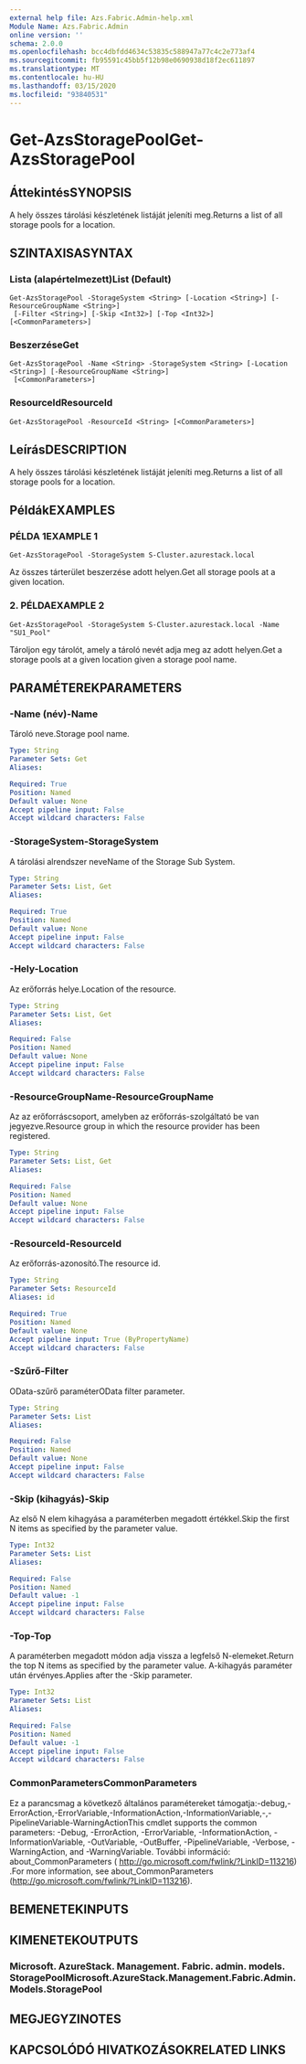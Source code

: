 ```yaml
---
external help file: Azs.Fabric.Admin-help.xml
Module Name: Azs.Fabric.Admin
online version: ''
schema: 2.0.0
ms.openlocfilehash: bcc4dbfdd4634c53835c588947a77c4c2e773af4
ms.sourcegitcommit: fb95591c45bb5f12b98e0690938d18f2ec611897
ms.translationtype: MT
ms.contentlocale: hu-HU
ms.lasthandoff: 03/15/2020
ms.locfileid: "93840531"
---
```

# <span data-ttu-id="561b8-101">Get-AzsStoragePool</span><span class="sxs-lookup"><span data-stu-id="561b8-101">Get-AzsStoragePool</span></span>

## <span data-ttu-id="561b8-102">Áttekintés</span><span class="sxs-lookup"><span data-stu-id="561b8-102">SYNOPSIS</span></span>
<span data-ttu-id="561b8-103">A hely összes tárolási készletének listáját jeleníti meg.</span><span class="sxs-lookup"><span data-stu-id="561b8-103">Returns a list of all storage pools for a location.</span></span>

## <span data-ttu-id="561b8-104">SZINTAXISA</span><span class="sxs-lookup"><span data-stu-id="561b8-104">SYNTAX</span></span>

### <span data-ttu-id="561b8-105">Lista (alapértelmezett)</span><span class="sxs-lookup"><span data-stu-id="561b8-105">List (Default)</span></span>
```
Get-AzsStoragePool -StorageSystem <String> [-Location <String>] [-ResourceGroupName <String>]
 [-Filter <String>] [-Skip <Int32>] [-Top <Int32>] [<CommonParameters>]
```

### <span data-ttu-id="561b8-106">Beszerzése</span><span class="sxs-lookup"><span data-stu-id="561b8-106">Get</span></span>
```
Get-AzsStoragePool -Name <String> -StorageSystem <String> [-Location <String>] [-ResourceGroupName <String>]
 [<CommonParameters>]
```

### <span data-ttu-id="561b8-107">ResourceId</span><span class="sxs-lookup"><span data-stu-id="561b8-107">ResourceId</span></span>
```
Get-AzsStoragePool -ResourceId <String> [<CommonParameters>]
```

## <span data-ttu-id="561b8-108">Leírás</span><span class="sxs-lookup"><span data-stu-id="561b8-108">DESCRIPTION</span></span>
<span data-ttu-id="561b8-109">A hely összes tárolási készletének listáját jeleníti meg.</span><span class="sxs-lookup"><span data-stu-id="561b8-109">Returns a list of all storage pools for a location.</span></span>

## <span data-ttu-id="561b8-110">Példák</span><span class="sxs-lookup"><span data-stu-id="561b8-110">EXAMPLES</span></span>

### <span data-ttu-id="561b8-111">PÉLDA 1</span><span class="sxs-lookup"><span data-stu-id="561b8-111">EXAMPLE 1</span></span>
```
Get-AzsStoragePool -StorageSystem S-Cluster.azurestack.local
```

<span data-ttu-id="561b8-112">Az összes tárterület beszerzése adott helyen.</span><span class="sxs-lookup"><span data-stu-id="561b8-112">Get all storage pools at a given location.</span></span>

### <span data-ttu-id="561b8-113">2. PÉLDA</span><span class="sxs-lookup"><span data-stu-id="561b8-113">EXAMPLE 2</span></span>
```
Get-AzsStoragePool -StorageSystem S-Cluster.azurestack.local -Name "SU1_Pool"
```

<span data-ttu-id="561b8-114">Tároljon egy tárolót, amely a tároló nevét adja meg az adott helyen.</span><span class="sxs-lookup"><span data-stu-id="561b8-114">Get a storage pools at a given location given a storage pool name.</span></span>

## <span data-ttu-id="561b8-115">PARAMÉTEREK</span><span class="sxs-lookup"><span data-stu-id="561b8-115">PARAMETERS</span></span>

### <span data-ttu-id="561b8-116">-Name (név)</span><span class="sxs-lookup"><span data-stu-id="561b8-116">-Name</span></span>
<span data-ttu-id="561b8-117">Tároló neve.</span><span class="sxs-lookup"><span data-stu-id="561b8-117">Storage pool name.</span></span>

```yaml
Type: String
Parameter Sets: Get
Aliases:

Required: True
Position: Named
Default value: None
Accept pipeline input: False
Accept wildcard characters: False
```

### <span data-ttu-id="561b8-118">-StorageSystem</span><span class="sxs-lookup"><span data-stu-id="561b8-118">-StorageSystem</span></span>
<span data-ttu-id="561b8-119">A tárolási alrendszer neve</span><span class="sxs-lookup"><span data-stu-id="561b8-119">Name of the Storage Sub System.</span></span>

```yaml
Type: String
Parameter Sets: List, Get
Aliases:

Required: True
Position: Named
Default value: None
Accept pipeline input: False
Accept wildcard characters: False
```

### <span data-ttu-id="561b8-120">-Hely</span><span class="sxs-lookup"><span data-stu-id="561b8-120">-Location</span></span>
<span data-ttu-id="561b8-121">Az erőforrás helye.</span><span class="sxs-lookup"><span data-stu-id="561b8-121">Location of the resource.</span></span>

```yaml
Type: String
Parameter Sets: List, Get
Aliases:

Required: False
Position: Named
Default value: None
Accept pipeline input: False
Accept wildcard characters: False
```

### <span data-ttu-id="561b8-122">-ResourceGroupName</span><span class="sxs-lookup"><span data-stu-id="561b8-122">-ResourceGroupName</span></span>
<span data-ttu-id="561b8-123">Az az erőforráscsoport, amelyben az erőforrás-szolgáltató be van jegyezve.</span><span class="sxs-lookup"><span data-stu-id="561b8-123">Resource group in which the resource provider has been registered.</span></span>

```yaml
Type: String
Parameter Sets: List, Get
Aliases:

Required: False
Position: Named
Default value: None
Accept pipeline input: False
Accept wildcard characters: False
```

### <span data-ttu-id="561b8-124">-ResourceId</span><span class="sxs-lookup"><span data-stu-id="561b8-124">-ResourceId</span></span>
<span data-ttu-id="561b8-125">Az erőforrás-azonosító.</span><span class="sxs-lookup"><span data-stu-id="561b8-125">The resource id.</span></span>

```yaml
Type: String
Parameter Sets: ResourceId
Aliases: id

Required: True
Position: Named
Default value: None
Accept pipeline input: True (ByPropertyName)
Accept wildcard characters: False
```

### <span data-ttu-id="561b8-126">-Szűrő</span><span class="sxs-lookup"><span data-stu-id="561b8-126">-Filter</span></span>
<span data-ttu-id="561b8-127">OData-szűrő paraméter</span><span class="sxs-lookup"><span data-stu-id="561b8-127">OData filter parameter.</span></span>

```yaml
Type: String
Parameter Sets: List
Aliases:

Required: False
Position: Named
Default value: None
Accept pipeline input: False
Accept wildcard characters: False
```

### <span data-ttu-id="561b8-128">-Skip (kihagyás)</span><span class="sxs-lookup"><span data-stu-id="561b8-128">-Skip</span></span>
<span data-ttu-id="561b8-129">Az első N elem kihagyása a paraméterben megadott értékkel.</span><span class="sxs-lookup"><span data-stu-id="561b8-129">Skip the first N items as specified by the parameter value.</span></span>

```yaml
Type: Int32
Parameter Sets: List
Aliases:

Required: False
Position: Named
Default value: -1
Accept pipeline input: False
Accept wildcard characters: False
```

### <span data-ttu-id="561b8-130">-Top</span><span class="sxs-lookup"><span data-stu-id="561b8-130">-Top</span></span>
<span data-ttu-id="561b8-131">A paraméterben megadott módon adja vissza a legfelső N-elemeket.</span><span class="sxs-lookup"><span data-stu-id="561b8-131">Return the top N items as specified by the parameter value.</span></span>
<span data-ttu-id="561b8-132">A-kihagyás paraméter után érvényes.</span><span class="sxs-lookup"><span data-stu-id="561b8-132">Applies after the -Skip parameter.</span></span>

```yaml
Type: Int32
Parameter Sets: List
Aliases:

Required: False
Position: Named
Default value: -1
Accept pipeline input: False
Accept wildcard characters: False
```

### <span data-ttu-id="561b8-133">CommonParameters</span><span class="sxs-lookup"><span data-stu-id="561b8-133">CommonParameters</span></span>
<span data-ttu-id="561b8-134">Ez a parancsmag a következő általános paramétereket támogatja:-debug,-ErrorAction,-ErrorVariable,-InformationAction,-InformationVariable,-,-PipelineVariable-WarningAction</span><span class="sxs-lookup"><span data-stu-id="561b8-134">This cmdlet supports the common parameters: -Debug, -ErrorAction, -ErrorVariable, -InformationAction, -InformationVariable, -OutVariable, -OutBuffer, -PipelineVariable, -Verbose, -WarningAction, and -WarningVariable.</span></span> <span data-ttu-id="561b8-135">További információ: about_CommonParameters ( http://go.microsoft.com/fwlink/?LinkID=113216) .</span><span class="sxs-lookup"><span data-stu-id="561b8-135">For more information, see about_CommonParameters (http://go.microsoft.com/fwlink/?LinkID=113216).</span></span>

## <span data-ttu-id="561b8-136">BEMENETEK</span><span class="sxs-lookup"><span data-stu-id="561b8-136">INPUTS</span></span>

## <span data-ttu-id="561b8-137">KIMENETEK</span><span class="sxs-lookup"><span data-stu-id="561b8-137">OUTPUTS</span></span>

### <span data-ttu-id="561b8-138">Microsoft. AzureStack. Management. Fabric. admin. models. StoragePool</span><span class="sxs-lookup"><span data-stu-id="561b8-138">Microsoft.AzureStack.Management.Fabric.Admin.Models.StoragePool</span></span>

## <span data-ttu-id="561b8-139">MEGJEGYZI</span><span class="sxs-lookup"><span data-stu-id="561b8-139">NOTES</span></span>

## <span data-ttu-id="561b8-140">KAPCSOLÓDÓ HIVATKOZÁSOK</span><span class="sxs-lookup"><span data-stu-id="561b8-140">RELATED LINKS</span></span>
